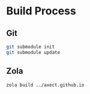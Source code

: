 # Build Process

## Git

```sh
git submodule init
git submodule update
```

## Zola

```sh
zola build ../axect.github.io
```
